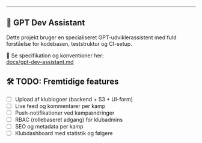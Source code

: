 ---

## 🧠 GPT Dev Assistant

Dette projekt bruger en specialiseret GPT-udviklerassistent med fuld forståelse for kodebasen, teststruktur og CI-setup.

📄 Se specifikation og konventioner her:  
[docs/gpt-dev-assistant.md](./docs/gpt-dev-assistant.md)

## 🛠️ TODO: Fremtidige features

- [ ] Upload af klublogoer (backend + S3 + UI-form)
- [ ] Live feed og kommentarer per kamp
- [ ] Push-notifikationer ved kampændringer
- [ ] RBAC (rollebaseret adgang) for klubadmins
- [ ] SEO og metadata per kamp
- [ ] Klubdashboard med statistik og følgere
